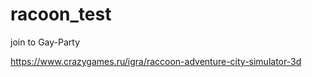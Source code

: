 # racoon_test

join to Gay-Party

https://www.crazygames.ru/igra/raccoon-adventure-city-simulator-3d
